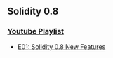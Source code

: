 ## Solidity 0.8

### [Youtube Playlist](https://www.youtube.com/@smartcontractprogrammer/playlists)

- [E01: Solidity 0.8 New Features](https://www.youtube.com/watch?v=xv9OmztShIw&list=PLO5VPQH6OWdVQwpQfw9rZ67O6Pjfo6q-p)
